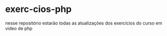 # exerc-cios-php

nesse repositório estarão todas as atualizações dos exercicios do curso em video de php

